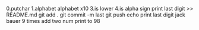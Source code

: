 0.putchar
1.alphabet
alphabet x10
3.is lower
 4.is alpha
sign
print last digit >> README.md
git add .
git commit -m last
git push
echo print last digit
jack bauer
9 times
add two num
print to 98
